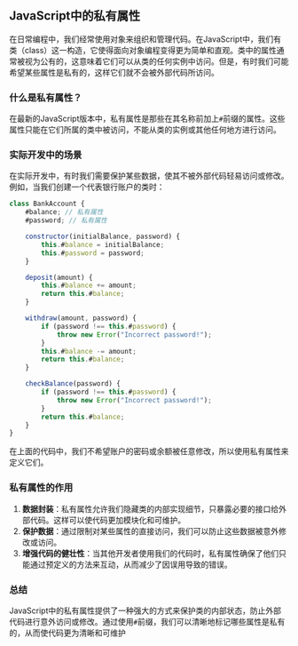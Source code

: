 ## JavaScript中的私有属性

在日常编程中，我们经常使用对象来组织和管理代码。在JavaScript中，我们有类（class）这一构造，它使得面向对象编程变得更为简单和直观。类中的属性通常被视为公有的，这意味着它们可以从类的任何实例中访问。但是，有时我们可能希望某些属性是私有的，这样它们就不会被外部代码所访问。

### 什么是私有属性？

在最新的JavaScript版本中，私有属性是那些在其名称前加上`#`前缀的属性。这些属性只能在它们所属的类中被访问，不能从类的实例或其他任何地方进行访问。

### 实际开发中的场景

在实际开发中，有时我们需要保护某些数据，使其不被外部代码轻易访问或修改。例如，当我们创建一个代表银行账户的类时：

```javascript
class BankAccount {
    #balance; // 私有属性
    #password; // 私有属性

    constructor(initialBalance, password) {
        this.#balance = initialBalance;
        this.#password = password;
    }

    deposit(amount) {
        this.#balance += amount;
        return this.#balance;
    }

    withdraw(amount, password) {
        if (password !== this.#password) {
            throw new Error("Incorrect password!");
        }
        this.#balance -= amount;
        return this.#balance;
    }

    checkBalance(password) {
        if (password !== this.#password) {
            throw new Error("Incorrect password!");
        }
        return this.#balance;
    }
}
```

在上面的代码中，我们不希望账户的密码或余额被任意修改，所以使用私有属性来定义它们。

### 私有属性的作用

1. **数据封装**：私有属性允许我们隐藏类的内部实现细节，只暴露必要的接口给外部代码。这样可以使代码更加模块化和可维护。
2. **保护数据**：通过限制对某些属性的直接访问，我们可以防止这些数据被意外修改或访问。
3. **增强代码的健壮性**：当其他开发者使用我们的代码时，私有属性确保了他们只能通过预定义的方法来互动，从而减少了因误用导致的错误。

### 总结

JavaScript中的私有属性提供了一种强大的方式来保护类的内部状态，防止外部代码进行意外访问或修改。通过使用`#`前缀，我们可以清晰地标记哪些属性是私有的，从而使代码更为清晰和可维护

